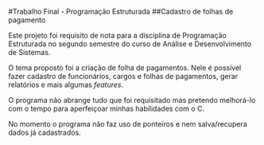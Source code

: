 #Trabalho Final - Programação Estruturada##Cadastro de folhas de pagamentoEste projeto foi requisito de nota para a disciplina de Programação Estruturada no segundo semestre do curso de Análise e Desenvolvimento de Sistemas. O tema proposto foi a criação de folha de pagamentos. Nele é possível fazer cadastro de funcionários, cargos e folhas de pagamentos, gerar relatórios e mais algumas *features*.O programa não abrange tudo que foi requisitado mas pretendo melhorá-lo com o tempo para aperfeiçoar minhas habilidades com o C. No momento o programa não faz uso de ponteiros e nem salva/recupera dados já cadastrados.